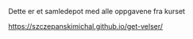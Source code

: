 Dette er et samledepot med alle oppgavene fra kurset

https://szczepanskimichal.github.io/get-velser/
